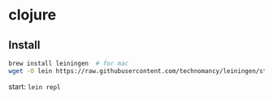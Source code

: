 # clojure

## Install

```sh
brew install leiningen  # for mac
wget -O lein https://raw.githubusercontent.com/technomancy/leiningen/stable/bin/lein  # for *nix
```

start: `lein repl`

